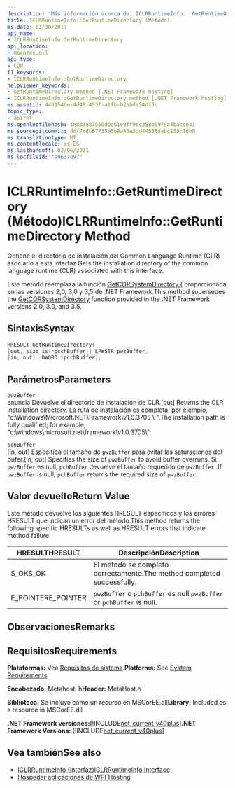```yaml
---
description: 'Más información acerca de: ICLRRuntimeInfo:: GetRuntimeDirectory ((método)'
title: ICLRRuntimeInfo::GetRuntimeDirectory (Método)
ms.date: 03/30/2017
api_name:
- ICLRRuntimeInfo.GetRuntimeDirectory
api_location:
- mscoree.dll
api_type:
- COM
f1_keywords:
- ICLRRuntimeInfo::GetRuntimeDirectory
helpviewer_keywords:
- GetRuntimeDirectory method [.NET Framework hosting]
- ICLRRuntimeInfo::GetRuntimeDirectory method [.NET Framework hosting]
ms.assetid: 4401546e-4d48-453f-a1fb-b2ebda54df5c
topic_type:
- apiref
ms.openlocfilehash: 1e833887568d0a61e9ff9ec358b6979a4bacce41
ms.sourcegitcommit: ddf7edb67715a5b9a45e3dd44536dabc153c1de0
ms.translationtype: MT
ms.contentlocale: es-ES
ms.lasthandoff: 02/06/2021
ms.locfileid: "99637097"
---
```

# <a name="iclrruntimeinfogetruntimedirectory-method"></a><span data-ttu-id="6d76a-103">ICLRRuntimeInfo::GetRuntimeDirectory (Método)</span><span class="sxs-lookup"><span data-stu-id="6d76a-103">ICLRRuntimeInfo::GetRuntimeDirectory Method</span></span>

<span data-ttu-id="6d76a-104">Obtiene el directorio de instalación del Common Language Runtime (CLR) asociado a esta interfaz.</span><span class="sxs-lookup"><span data-stu-id="6d76a-104">Gets the installation directory of the common language runtime (CLR) associated with this interface.</span></span>  
  
 <span data-ttu-id="6d76a-105">Este método reemplaza la función [GetCORSystemDirectory (](getcorsystemdirectory-function.md) proporcionada en las versiones 2,0, 3,0 y 3,5 de .NET Framework.</span><span class="sxs-lookup"><span data-stu-id="6d76a-105">This method supersedes the [GetCORSystemDirectory](getcorsystemdirectory-function.md) function provided in the .NET Framework versions 2.0, 3.0, and 3.5.</span></span>  
  
## <a name="syntax"></a><span data-ttu-id="6d76a-106">Sintaxis</span><span class="sxs-lookup"><span data-stu-id="6d76a-106">Syntax</span></span>  
  
```cpp  
HRESULT GetRuntimeDirectory(  
[out, size_is(*pcchBuffer)] LPWSTR pwzBuffer,  
[in, out]  DWORD *pcchBuffer);  
```  
  
## <a name="parameters"></a><span data-ttu-id="6d76a-107">Parámetros</span><span class="sxs-lookup"><span data-stu-id="6d76a-107">Parameters</span></span>  

 `pwzBuffer`  
 <span data-ttu-id="6d76a-108">enuncia Devuelve el directorio de instalación de CLR.</span><span class="sxs-lookup"><span data-stu-id="6d76a-108">[out] Returns the CLR installation directory.</span></span> <span data-ttu-id="6d76a-109">La ruta de instalación es completa; por ejemplo, "c:\Windows\Microsoft.NET\Framework\v1.0.3705 \\ ".</span><span class="sxs-lookup"><span data-stu-id="6d76a-109">The installation path is fully qualified; for example, "c:\windows\microsoft.net\framework\v1.0.3705\\".</span></span>  
  
 `pchBuffer`  
 <span data-ttu-id="6d76a-110">[in, out] Especifica el tamaño de `pwzBuffer` para evitar las saturaciones del búfer.</span><span class="sxs-lookup"><span data-stu-id="6d76a-110">[in, out] Specifies the size of `pwzBuffer` to avoid buffer overruns.</span></span> <span data-ttu-id="6d76a-111">Si `pwzBuffer` es null, `pchBuffer` devuelve el tamaño requerido de `pwzBuffer` .</span><span class="sxs-lookup"><span data-stu-id="6d76a-111">If `pwzBuffer` is null, `pchBuffer` returns the required size of `pwzBuffer`.</span></span>  
  
## <a name="return-value"></a><span data-ttu-id="6d76a-112">Valor devuelto</span><span class="sxs-lookup"><span data-stu-id="6d76a-112">Return Value</span></span>  

 <span data-ttu-id="6d76a-113">Este método devuelve los siguientes HRESULT específicos y los errores HRESULT que indican un error del método.</span><span class="sxs-lookup"><span data-stu-id="6d76a-113">This method returns the following specific HRESULTs as well as HRESULT errors that indicate method failure.</span></span>  
  
|<span data-ttu-id="6d76a-114">HRESULT</span><span class="sxs-lookup"><span data-stu-id="6d76a-114">HRESULT</span></span>|<span data-ttu-id="6d76a-115">Descripción</span><span class="sxs-lookup"><span data-stu-id="6d76a-115">Description</span></span>|  
|-------------|-----------------|  
|<span data-ttu-id="6d76a-116">S_OK</span><span class="sxs-lookup"><span data-stu-id="6d76a-116">S_OK</span></span>|<span data-ttu-id="6d76a-117">El método se completó correctamente.</span><span class="sxs-lookup"><span data-stu-id="6d76a-117">The method completed successfully.</span></span>|  
|<span data-ttu-id="6d76a-118">E_POINTER</span><span class="sxs-lookup"><span data-stu-id="6d76a-118">E_POINTER</span></span>|<span data-ttu-id="6d76a-119">`pwzBuffer` o `pchBuffer` es null.</span><span class="sxs-lookup"><span data-stu-id="6d76a-119">`pwzBuffer` or `pchBuffer` is null.</span></span>|  
  
## <a name="remarks"></a><span data-ttu-id="6d76a-120">Observaciones</span><span class="sxs-lookup"><span data-stu-id="6d76a-120">Remarks</span></span>  
  
## <a name="requirements"></a><span data-ttu-id="6d76a-121">Requisitos</span><span class="sxs-lookup"><span data-stu-id="6d76a-121">Requirements</span></span>  

 <span data-ttu-id="6d76a-122">**Plataformas:** Vea [Requisitos de sistema](../../get-started/system-requirements.md).</span><span class="sxs-lookup"><span data-stu-id="6d76a-122">**Platforms:** See [System Requirements](../../get-started/system-requirements.md).</span></span>  
  
 <span data-ttu-id="6d76a-123">**Encabezado:** Metahost. h</span><span class="sxs-lookup"><span data-stu-id="6d76a-123">**Header:** MetaHost.h</span></span>  
  
 <span data-ttu-id="6d76a-124">**Biblioteca:** Se incluye como un recurso en MSCorEE.dll</span><span class="sxs-lookup"><span data-stu-id="6d76a-124">**Library:** Included as a resource in MSCorEE.dll</span></span>  
  
 <span data-ttu-id="6d76a-125">**.NET Framework versiones:**[!INCLUDE[net_current_v40plus](../../../../includes/net-current-v40plus-md.md)]</span><span class="sxs-lookup"><span data-stu-id="6d76a-125">**.NET Framework Versions:** [!INCLUDE[net_current_v40plus](../../../../includes/net-current-v40plus-md.md)]</span></span>  
  
## <a name="see-also"></a><span data-ttu-id="6d76a-126">Vea también</span><span class="sxs-lookup"><span data-stu-id="6d76a-126">See also</span></span>

- [<span data-ttu-id="6d76a-127">ICLRRuntimeInfo (Interfaz)</span><span class="sxs-lookup"><span data-stu-id="6d76a-127">ICLRRuntimeInfo Interface</span></span>](iclrruntimeinfo-interface.md)
- [<span data-ttu-id="6d76a-128">Hospedar aplicaciones de WPF</span><span class="sxs-lookup"><span data-stu-id="6d76a-128">Hosting</span></span>](index.md)
